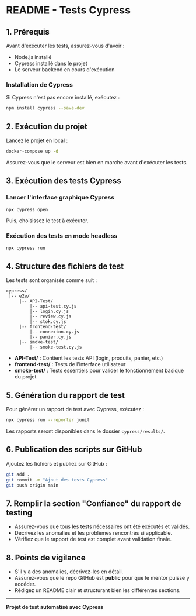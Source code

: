 # README - Tests Cypress

## 1. Prérequis
Avant d'exécuter les tests, assurez-vous d'avoir :
- Node.js installé
- Cypress installé dans le projet
- Le serveur backend en cours d'exécution

### Installation de Cypress
Si Cypress n'est pas encore installé, exécutez :
```sh
npm install cypress --save-dev
```

## 2. Exécution du projet
Lancez le projet en local :
```sh
docker-compose up -d
```
Assurez-vous que le serveur est bien en marche avant d'exécuter les tests.

## 3. Exécution des tests Cypress

### Lancer l'interface graphique Cypress
```sh
npx cypress open
```
Puis, choisissez le test à exécuter.

### Exécution des tests en mode headless
```sh
npx cypress run
```

## 4. Structure des fichiers de test
Les tests sont organisés comme suit :
```
cypress/
 |-- e2e/
     |-- API-Test/
         |-- api-test.cy.js
         |-- login.cy.js
         |-- review.cy.js
         |-- stok.cy.js
     |-- frontend-test/
         |-- connexion.cy.js
         |-- panier.cy.js
     |-- smoke-test/
         |-- smoke-test.cy.js
```
- **API-Test/** : Contient les tests API (login, produits, panier, etc.)
- **frontend-test/** : Tests de l'interface utilisateur
- **smoke-test/** : Tests essentiels pour valider le fonctionnement basique du projet

## 5. Génération du rapport de test
Pour générer un rapport de test avec Cypress, exécutez :
```sh
npx cypress run --reporter junit
```
Les rapports seront disponibles dans le dossier `cypress/results/`.

## 6. Publication des scripts sur GitHub
Ajoutez les fichiers et publiez sur GitHub :
```sh
git add .
git commit -m "Ajout des tests Cypress"
git push origin main
```

## 7. Remplir la section "Confiance" du rapport de testing
- Assurez-vous que tous les tests nécessaires ont été exécutés et validés.
- Décrivez les anomalies et les problèmes rencontrés si applicable.
- Vérifiez que le rapport de test est complet avant validation finale.

## 8. Points de vigilance
- S'il y a des anomalies, décrivez-les en détail.
- Assurez-vous que le repo GitHub est **public** pour que le mentor puisse y accéder.
- Rédigez un README clair et structurant bien les différentes sections.

---
**Projet de test automatisé avec Cypress**

